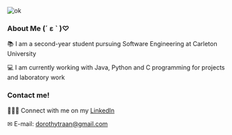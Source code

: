 ![ok](https://user-images.githubusercontent.com/62575445/112886721-4b741d00-90a0-11eb-81f1-bcce6c76fce1.PNG)
### About Me 	(´ ε ` )♡
📚 I am a second-year student pursuing Software Engineering at Carleton University

💻 I am currently working with Java, Python and C programming for projects and laboratory work


### Contact me!
👩🏻‍💻 Connect with me on my [LinkedIn](https://www.linkedin.com/in/dorothy-tran-124a381b7/)

✉ E-mail: dorothytraan@gmail.com
